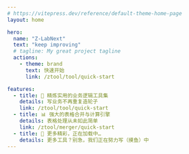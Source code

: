 ```yaml
---
# https://vitepress.dev/reference/default-theme-home-page
layout: home

hero:
  name: "Z-LabNext"
  text: "keep improving"
  # tagline: My great project tagline
  actions:
    - theme: brand
      text: 快速开始
      link: /ztool/tool/quick-start

features:
  - title: 🔧 精炼实用的业务逻辑工具集
    details: 写业务不再重复造轮子
    link: /ztool/tool/quick-start
  - title: 📊 强大的表格合并与计算引擎
    details: 表格处理从未如此简单
    link: /ztool/merger/quick-start
  - title: 🚀 更多精彩，正在加载中…
    details: 更多工具？别急，我们正在努力写（摸鱼）中
---
```

